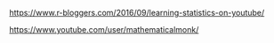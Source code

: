 
https://www.r-bloggers.com/2016/09/learning-statistics-on-youtube/

https://www.youtube.com/user/mathematicalmonk/
